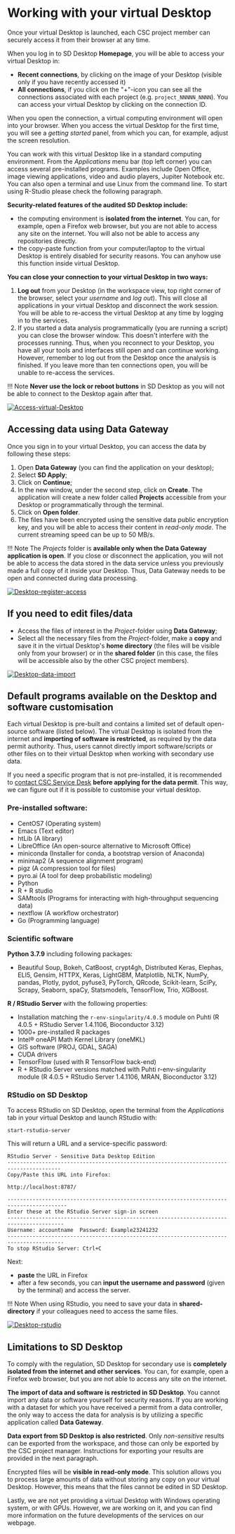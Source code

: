 # Working with your virtual Desktop

Once your virtual Desktop is launched, each CSC project member can securely access it from their browser at any time.

When you log in to SD Desktop **Homepage**, you will be able to access your virtual Desktop in:

* **Recent connections**, by clicking on the image of your Desktop (visible only if you have recently accessed it)
* **All connections**, if you click on the "+"-icon you can see all the connections associated with each project (e.g. `project_NNNNN_NNNN`). You can access your virtual Desktop by clicking on the connection ID.

When you open the connection, a virtual computing environment will open into your browser. When you access the virtual Desktop for the first time, you will see a *getting started* panel, from which you can, for example, adjust the screen resolution.

You can work with this virtual Desktop like in a standard computing environment. From the *Applications* menu bar (top left corner) you can access several pre-installed programs. Examples include Open Office, image viewing applications, video and audio players, Jupiter Notebook etc. You can also open a terminal and use Linux from the command line. To start using R-Studio please check the following paragraph.

**Security-related features of the audited SD Desktop include:**

* the computing environment is **isolated from the internet**. You can, for example, open a Firefox web browser, but you are not able to access any site on the internet. You will also not be able to access any repositories directly.
* the copy-paste function from your computer/laptop to the virtual Desktop is entirely disabled for security reasons. You can anyhow use this function inside virtual Desktop.

**You can close your connection to your virtual Desktop in two ways:**

1. **Log out** from your Desktop (in the workspace view, top right corner of the browser, select your *username* and *log out*). This will close all applications in your virtual Desktop and disconnect the work session. You will be able to re-access the virtual Desktop at any time by logging in to the services.
2. If you started a data analysis programmatically (you are running a script) you can close the browser window. This doesn't interfere with the processes running. Thus, when you reconnect to your Desktop, you have all your tools and interfaces still open and can continue working. However, remember to log out from the Desktop once the analysis is finished. If you leave more than ten connections open, you will be unable to re-access the services.

!!! Note
    **Never use the lock or reboot buttons** in SD Desktop as you will not be able to connect to the Desktop again after that.

[![Access-virtual-Desktop](images/desktop/desktop-access.png)](images/desktop/desktop-access.png)


## Accessing data using Data Gateway

Once you sign in to your virtual Desktop, you can access the data by following these steps:

1. Open **Data Gateway** (you can find the application on your desktop);
2. Select **SD Apply**;
3. Click on **Continue**;
4. In the new window, under the second step, click on **Create**. The application will create a new folder called **Projects** accessible from your Desktop or programmatically through the terminal.
5. Click on **Open folder**.
6. The files have been encrypted using the sensitive data public encryption key, and you will be able to access their content in *read-only mode*. The current streaming speed can be up to 50 MB/s.

!!! Note
    The _Projects_ folder is **available only when the Data Gateway application is open**. If you close or disconnect the application, you will not be able to access the data stored in the data service unless you previously made a full copy of it inside your Desktop. Thus, Data Gateway needs to be open and connected during data processing.

[![Desktop-register-access](images/desktop/desktop-register-gateway.png)](images/desktop/desktop-register-gateway.png)

## If you need to edit files/data

 * Access the files of interest in the *Project*-folder using **Data Gateway**;
 * Select all the necessary files from the *Project*-folder, make a **copy** and save it in the virtual Desktop's **home directory** (the files will be visible only from your browser) or in the **shared folder** (in this case, the files will be accessible also by the other CSC project members).

[![Desktop-data-import](images/desktop/desktop-gateway-import.png)](images/desktop/desktop-gateway-import.png)


## Default programs available on the Desktop and software customisation

Each virtual Desktop is pre-built and contains a limited set of default open-source software (listed below). The virtual Desktop is isolated from the internet and **importing of software is restricted**, as required by the data permit authority. Thus, users cannot directly import software/scripts or other files on to their virtual Desktop when working with secondary use data. 

If you need a specific program that is not pre-installed, it is recommended to [contact CSC Service Desk](../../support/contact.md) **before applying for the data permit**. This way, we can figure out if it is possible to customise your virtual desktop. 

### Pre-installed software:

* CentOS7 (Operating system)
* Emacs (Text editor)
* htLib (A library)
* LibreOffice (An open-source alternative to Microsoft Office)
* miniconda (Installer for conda, a bootstrap version of Anaconda)
* minimap2 (A sequence alignment program)
* pigz (A compression tool for files)
* pyro.ai (A tool for deep probabilistic modeling)
* Python
* R + R studio
* SAMtools (Programs for interacting with high-throughput sequencing data)
* nextflow (A workflow orchestrator)
* Go (Programming language)

### Scientific software

**Python 3.7.9** including following packages:

 * Beautiful Soup, Bokeh, CatBoost, crypt4gh, Distributed Keras, Elephas, ELI5, Gensim, HTTPX, Keras, LightGBM, Matplotlib, NLTK, NumPy, pandas, Plotly, pydot, pyfuse3, PyTorch, QRcode, Scikit-learn, SciPy, Scrapy, Seaborn, spaCy, Statsmodels, TensorFlow, Trio, XGBoost.

**R / RStudio Server** with the following properties:

 * Installation matching the `r-env-singularity/4.0.5` module on Puhti (R 4.0.5 + RStudio Server 1.4.1106, Bioconductor 3.12)
 * 1000+ pre-installed R packages
 * Intel® oneAPI Math Kernel Library (oneMKL)
 * GIS software (PROJ, GDAL, SAGA)
 * CUDA drivers
 * TensorFlow (used with R TensorFlow back-end)
 * R + RStudio Server versions matched with Puhti r-env-singularity module (R 4.0.5 + RStudio Server 1.4.1106, MRAN, Bioconductor 3.12)

### RStudio on SD Desktop

To access RStudio on SD Desktop, open the terminal from the *Applications* tab in your virtual Desktop and launch RStudio with:

```text
start-rstudio-server
```

This will return a URL and a service-specific password:

```
RStudio Server - Sensitive Data Desktop Edition
---------------------------------------------------------------------------------------
Copy/Paste this URL into Firefox:

http://localhost:8787/

-----------------------------------------------------------------------------------------
Enter these at the RStudio Server sign-in screen
----------------------------------------------------------------------------------------
Username: accountname  Password: Example23241232
----------------------------------------------------------------------------------------
To stop RStudio Server: Ctrl+C
```

Next:

 * **paste** the URL in Firefox
 * after a few seconds, you can **input the username and password** (given by the terminal) and access the server.

!!! Note
    When using RStudio, you need to save your data in **shared-directory** if your colleagues need to access the same files.


[![Desktop-rstudio](images/desktop/desktop-rstudio.png)](images/desktop/desktop-rstudio.png)


## Limitations to SD Desktop

To comply with the regulation, SD Desktop for secondary use is **completely isolated from the internet and other services**. You can, for example, open a Firefox web browser, but you are not able to access any site on the internet.

**The import of data and software is restricted in SD Desktop**. You cannot import any data or software yourself for security reasons. If you are working with a dataset for which you have received a permit from a data controller, the only way to access the data for analysis is by utilizing a specific application called **Data Gateway**. 

**Data export from SD Desktop is also restricted**. Only *non-sensitive* results can be exported from the workspace, and those can only be exported by the CSC project manager. Instructions for exporting your results are provided in the next paragraph.

Encrypted files will be **visible in read-only mode**. This solution allows you to process large amounts of data without storing any copy on your virtual Desktop. However, this means that the files cannot be edited in SD Desktop.

Lastly, we are not yet providing a virtual Desktop with Windows operating system, or with GPUs. However, we are working on it, and you can find more information on the future developments of the services on our webpage.
